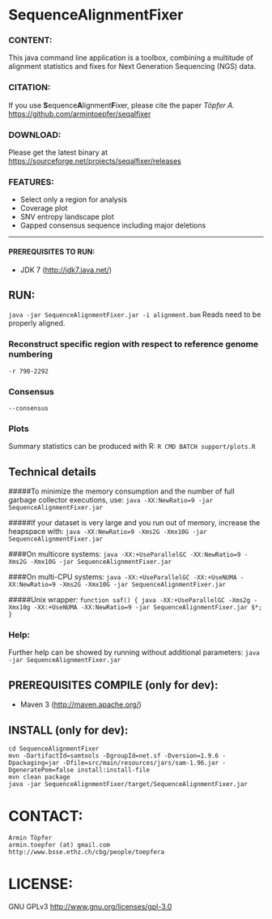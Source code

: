 # <b>S</b>equence<b>A</b>lignment<b>F</b>ixer

### CONTENT:
This java command line application is a toolbox, combining a multitude of alignment statistics and fixes for Next Generation Sequencing (NGS) data.

### CITATION:
If you use <b>S</b>equence<b>A</b>lignment<b>F</b>ixer, please cite the paper <i>Töpfer A.</i> https://github.com/armintoepfer/seqalfixer

### DOWNLOAD:
Please get the latest binary at https://sourceforge.net/projects/seqalfixer/releases

### FEATURES:
 - Select only a region for analysis
 - Coverage plot
 - SNV entropy landscape plot
 - Gapped consensus sequence including major deletions

- - -

#### PREREQUISITES TO RUN:
 - JDK 7 (http://jdk7.java.net/)

## RUN:
 `java -jar SequenceAlignmentFixer.jar -i alignment.bam`
 Reads need to be properly aligned.

### Reconstruct specific region with respect to reference genome numbering
 `-r 790-2292`

### Consensus
 `--consensus` 

### Plots
 Summary statistics can be produced with R:
`R CMD BATCH support/plots.R`

## Technical details
#####To minimize the memory consumption and the number of full garbage collector executions, use:
`java -XX:NewRatio=9 -jar SequenceAlignmentFixer.jar`

#####If your dataset is very large and you run out of memory, increase the heapspace with:
`java -XX:NewRatio=9 -Xms2G -Xmx10G -jar SequenceAlignmentFixer.jar`

####On multicore systems:
`java -XX:+UseParallelGC -XX:NewRatio=9 -Xms2G -Xmx10G -jar SequenceAlignmentFixer.jar`

####On multi-CPU systems:
`java -XX:+UseParallelGC -XX:+UseNUMA -XX:NewRatio=9 -Xms2G -Xmx10G -jar SequenceAlignmentFixer.jar`

#####Unix wrapper:
`function saf() { java -XX:+UseParallelGC -Xms2g -Xmx10g -XX:+UseNUMA -XX:NewRatio=9 -jar SequenceAlignmentFixer.jar $*; }`

### Help:
 Further help can be showed by running without additional parameters:
  `java -jar SequenceAlignmentFixer.jar`

## PREREQUISITES COMPILE (only for dev):
 - Maven 3 (http://maven.apache.org/)

## INSTALL (only for dev):
    cd SequenceAlignmentFixer
    mvn -DartifactId=samtools -DgroupId=net.sf -Dversion=1.9.6 -Dpackaging=jar -Dfile=src/main/resources/jars/sam-1.96.jar -DgeneratePom=false install:install-file
    mvn clean package
    java -jar SequenceAlignmentFixer/target/SequenceAlignmentFixer.jar

# CONTACT:
    Armin Töpfer
    armin.toepfer (at) gmail.com
    http://www.bsse.ethz.ch/cbg/people/toepfera

# LICENSE:
 GNU GPLv3 http://www.gnu.org/licenses/gpl-3.0
